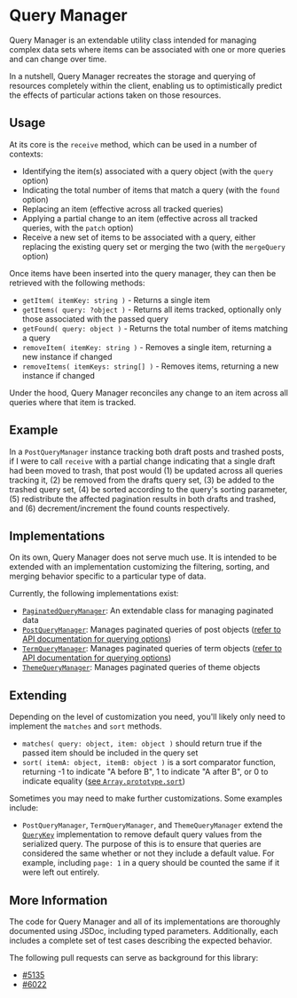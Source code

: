Query Manager
=============

Query Manager is an extendable utility class intended for managing complex data sets where items can be associated with one or more queries and can change over time.

In a nutshell, Query Manager recreates the storage and querying of resources completely within the client, enabling us to optimistically predict the effects of particular actions taken on those resources.

## Usage

At its core is the `receive` method, which can be used in a number of contexts:

- Identifying the item(s) associated with a query object (with the `query` option)
- Indicating the total number of items that match a query (with the `found` option)
- Replacing an item (effective across all tracked queries)
- Applying a partial change to an item (effective across all tracked queries, with the `patch` option)
- Receive a new set of items to be associated with a query, either replacing the existing query set or merging the two (with the `mergeQuery` option)

Once items have been inserted into the query manager, they can then be retrieved with the following methods:

- `getItem( itemKey: string )` - Returns a single item
- `getItems( query: ?object )` - Returns all items tracked, optionally only those associated with the passed query
- `getFound( query: object )` - Returns the total number of items matching a query
- `removeItem( itemKey: string )` - Removes a single item, returning a new instance if changed
- `removeItems( itemKeys: string[] )` - Removes items, returning a new instance if changed

Under the hood, Query Manager reconciles any change to an item across all queries where that item is tracked.

## Example

In a `PostQueryManager` instance tracking both draft posts and trashed posts, if I were to call `receive` with a partial change indicating that a single draft had been moved to trash, that post would (1) be updated across all queries tracking it, (2) be removed from the drafts query set, (3) be added to the trashed query set, (4) be sorted according to the query's sorting parameter, (5) redistribute the affected pagination results in both drafts and trashed, and (6) decrement/increment the found counts respectively.

## Implementations

On its own, Query Manager does not serve much use. It is intended to be extended with an implementation customizing the filtering, sorting, and merging behavior specific to a particular type of data.

Currently, the following implementations exist:

- [`PaginatedQueryManager`](./paginated): An extendable class for managing paginated data
- [`PostQueryManager`](./post): Manages paginated queries of post objects ([refer to API documentation for querying options](https://developer.wordpress.com/docs/api/1.1/get/sites/%24site/posts/))
- [`TermQueryManager`](./term): Manages paginated queries of term objects ([refer to API documentation for querying options](https://developer.wordpress.com/docs/api/1.1/get/sites/%24site/taxonomies/%24taxonomy/terms/))
- [`ThemeQueryManager`](./theme): Manages paginated queries of theme objects

## Extending

Depending on the level of customization you need, you'll likely only need to implement the `matches` and `sort` methods.

- `matches( query: object, item: object )` should return true if the passed item should be included in the query set
- `sort( itemA: object, itemB: object )` is a sort comparator function, returning -1 to indicate "A before B", 1 to indicate "A after B", or 0 to indicate equality ([see `Array.prototype.sort`](https://developer.mozilla.org/en-US/docs/Web/JavaScript/Reference/Global_Objects/Array/sort))

Sometimes you may need to make further customizations. Some examples include:

- `PostQueryManager`, `TermQueryManager`, and `ThemeQueryManager` extend the [`QueryKey`](./key.js) implementation to remove default query values from the serialized query. The purpose of this is to ensure that queries are considered the same whether or not they include a default value. For example, including `page: 1` in a query should be counted the same if it were left out entirely.

## More Information

The code for Query Manager and all of its implementations are thoroughly documented using JSDoc, including typed parameters. Additionally, each includes a complete set of test cases describing the expected behavior.

The following pull requests can serve as background for this library:

- [#5135](https://github.com/Automattic/wp-calypso/pull/5135)
- [#6022](https://github.com/Automattic/wp-calypso/pull/6022)
